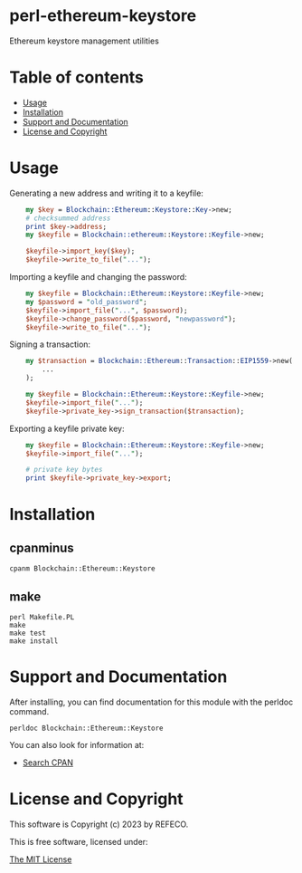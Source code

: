 # perl-ethereum-keystore

Ethereum keystore management utilities

# Table of contents

- [Usage](#usage)
- [Installation](#installation)
- [Support and Documentation](#support-and-documentation)
- [License and Copyright](#license-and-copyright)

# Usage

Generating a new address and writing it to a keyfile:

```perl
    my $key = Blockchain::Ethereum::Keystore::Key->new;
    # checksummed address
    print $key->address;
    my $keyfile = Blockchain::ethereum::Keystore::Keyfile->new;

    $keyfile->import_key($key);
    $keyfile->write_to_file("...");
```

Importing a keyfile and changing the password:

```perl
    my $keyfile = Blockchain::Ethereum::Keystore::Keyfile->new;
    my $password = "old_password";
    $keyfile->import_file("...", $password);
    $keyfile->change_password($password, "newpassword");
    $keyfile->write_to_file("...");
```

Signing a transaction:

```perl
    my $transaction = Blockchain::Ethereum::Transaction::EIP1559->new(
        ...
    );

    my $keyfile = Blockchain::Ethereum::Keystore::Keyfile->new;
    $keyfile->import_file("...");
    $keyfile->private_key->sign_transaction($transaction);
```

Exporting a keyfile private key:

```perl
    my $keyfile = Blockchain::Ethereum::Keystore::Keyfile->new;
    $keyfile->import_file("...");

    # private key bytes
    print $keyfile->private_key->export;
```

# Installation

## cpanminus

```
cpanm Blockchain::Ethereum::Keystore
```

## make

```
perl Makefile.PL
make
make test
make install
```

# Support and Documentation

After installing, you can find documentation for this module with the
perldoc command.

```
perldoc Blockchain::Ethereum::Keystore
```

You can also look for information at:

- [Search CPAN](https://metacpan.org/release/Blockchain-Ethereum-Keystore)

# License and Copyright

This software is Copyright (c) 2023 by REFECO.

This is free software, licensed under:

  [The MIT License](./LICENSE)
